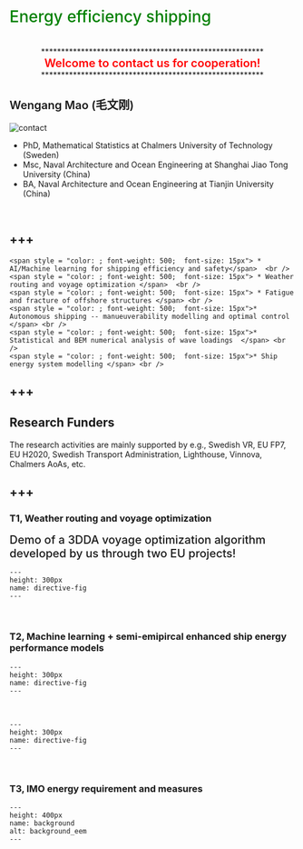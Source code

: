 # <span style = "color:green; font-weight: 500">Energy efficiency shipping</span>
</br>


<center>********************************************************</center>
<center><span style = "color:red; font-weight: 600; font-size: 20px">Welcome to contact us for cooperation!</span></center>
<center>********************************************************</center>


## <span style = "font-weight: 600; font-size: 20px">Wengang Mao (毛文刚) </span>
![contact](./images/wengangmao_contact.png)
- PhD, Mathematical Statistics at Chalmers University of Technology (Sweden)
- Msc, Naval Architecture and Ocean Engineering at Shanghai Jiao Tong University (China)
- BA,  Naval Architecture and Ocean Engineering at Tianjin University (China)
</br>

+++
---
```{admonition} <span style = "color:; font-weight: 500; font-size: 20px"> Research competences</span>
<span style = "color: ; font-weight: 500;  font-size: 15px"> * AI/Machine learning for shipping efficiency and safety</span>  <br />
<span style = "color: ; font-weight: 500;  font-size: 15px"> * Weather routing and voyage optimization </span>  <br />
<span style = "color: ; font-weight: 500;  font-size: 15px"> * Fatigue and fracture of offshore structures </span> <br />
<span style = "color: ; font-weight: 500;  font-size: 15px">* Autonomous shipping -- manueuverability modelling and optimal control  </span> <br />
<span style = "color: ; font-weight: 500;  font-size: 15px">* Statistical and BEM numerical analysis of wave loadings  </span> <br />
<span style = "color: ; font-weight: 500;  font-size: 15px">* Ship energy system modelling </span> <br />
```
+++
---
## Research Funders

The research activities are mainly supported by e.g., Swedish VR, EU FP7, EU H2020, Swedish Transport Administration, Lighthouse, Vinnova, Chalmers AoAs, etc.

+++
---

### T1, Weather routing and voyage optimization
<span style = "color:; font-weight: 500;  font-size: 20px">Demo of a 3DDA voyage optimization algorithm developed by us through two EU projects!</span>

```{figure} ./images/3dda_voyplan.gif
---
height: 300px
name: directive-fig
---
```
</br>

### T2, Machine learning + semi-emipircal enhanced ship energy performance models

```{figure} ./images/rship.png
---
height: 300px
name: directive-fig
---
```
</br>

```{figure} ./images/vml.png
---
height: 300px
name: directive-fig
---
```
</br>


### T3, IMO energy requirement and measures

```{figure} ./images/back1.png
---
height: 400px
name: background
alt: background_eem
---
```